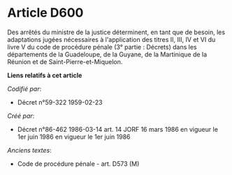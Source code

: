 # Article D600

Des arrêtés du ministre de la justice déterminent, en tant que de besoin, les adaptations jugées nécessaires à l'application
des titres II, III, IV et VI du livre V du code de procédure pénale (3° partie : Décrets) dans les départements de la
Guadeloupe, de la Guyane, de la Martinique de la Réunion et de Saint-Pierre-et-Miquelon.

**Liens relatifs à cet article**

_Codifié par_:

  - Décret n°59-322 1959-02-23

_Créé par_:

  - Décret n°86-462 1986-03-14 art. 14 JORF 16 mars 1986 en vigueur le 1er juin 1986 en vigueur le 1er juin 1986

_Anciens textes_:

  - Code de procédure pénale - art. D573 (M)
